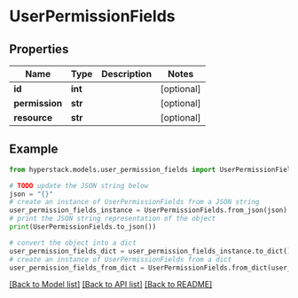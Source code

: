 # UserPermissionFields


## Properties

Name | Type | Description | Notes
------------ | ------------- | ------------- | -------------
**id** | **int** |  | [optional] 
**permission** | **str** |  | [optional] 
**resource** | **str** |  | [optional] 

## Example

```python
from hyperstack.models.user_permission_fields import UserPermissionFields

# TODO update the JSON string below
json = "{}"
# create an instance of UserPermissionFields from a JSON string
user_permission_fields_instance = UserPermissionFields.from_json(json)
# print the JSON string representation of the object
print(UserPermissionFields.to_json())

# convert the object into a dict
user_permission_fields_dict = user_permission_fields_instance.to_dict()
# create an instance of UserPermissionFields from a dict
user_permission_fields_from_dict = UserPermissionFields.from_dict(user_permission_fields_dict)
```
[[Back to Model list]](../README.md#documentation-for-models) [[Back to API list]](../README.md#documentation-for-api-endpoints) [[Back to README]](../README.md)


